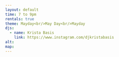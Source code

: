 ```yaml
---
layout: default
time: 7 to 9pm
rentals: true
theme: Mayday<br/>May Day<br/>Mayday
djs:
  - name: Krista Basis
    link: https://www.instagram.com/djkristabasis
alt:
map:
---
```

